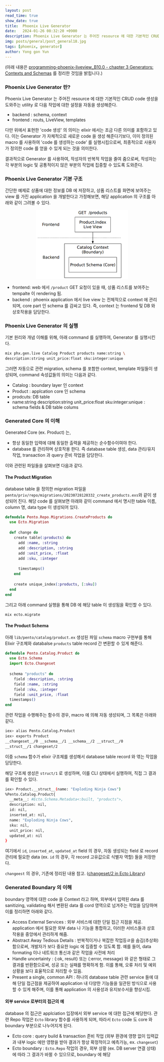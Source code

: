 ```yaml
---
layout: post
read_time: true
show_date: true
title:  Phoenix Live Generator
date:   2024-01-26 08:32:20 +0900
description: Phoenix Live Generator 는 주어진 resource 에 대한 기본적인 CRUD code 생성을 도와주는 utility 이다. 이에 대해 알아보자.  
img: posts/general/post_general18.jpg
tags: [phoenix, generator]
author: Yong gon Yun
---
```


(아래 내용은 [programming-phoenix-liveview_B10.0 - chapter 3 Generators: Contexts and Schemas](https://pragprog.com/titles/liveview/programming-phoenix-liveview/) 를 정리한 것임을 밝힙니다.) 


### Phoenix Live Generator 란?

Phoenix Live Generator 는 주어진 resource 에 대한 기본적인 CRUD code 생성을 도와주는 utility 로 다음 작업에 대한 설정을 자동을 생성해준다. 

* backend  : schema, context 
* frontend : routs, LiveView, templates

다만 위에서 표현한 'code 생성' 의 의미는 elixir 에서는 조금 다른 의미를 포함하고 있다. 이는 Generator 가 자체적으로 새로운 code 을 생성 해준다기보다, 이미 정의된 macro 를 사용하여 'code 를 생성하는 code' 를 실행시킴으로써, 최종적으로 사용자가 정의한 code 를 얻을 수 있게 되는 것을 의미한다. 

결과적으로 Generator 를 사용하여, 작성자의 반복적 작업을 줄여 줌으로써, 작성자는 각 부분의 logic 및 공통적이지 않은 부분의 작업에 집중할 수 있도록 도와준다. 

### Phoenix Live Generator 기본 구조

간단한 예제로 상품에 대한 정보를 DB 에 저장하고, 상품 리스트를 화면에 보여주는 view 를 가진 application 을 개발한다고 가정해보면, 해당 application 의 구조를 아래와 같이 그려볼 수 있다. 

<center><img src="assets\img\posts\2024-01-26-product_diagram.png" width="300"></center>

* frontend: web 에서 `/product` GET 요청이 있을 때, 상품 리스트를 보여주는 tempalte 이 rendering 됨. 
* backend : phoenix application 에서 live view 는 전체적으로 context 에 관리되며, core part 인 schema 를 감싸고 있다. 즉, context 는 frontend 및 DB 와 상호작용을 담당한다. 

### Phoenix Live Generator 의 실행

기본 원리와 개념 이해를 위해, 아래 command 를 실행하여, Generator 를 실행시킨다. 

```bash
mix phx.gen.live Catalog Product products name:string \
description:string unit_price:float sku:integer:unique
```

그러면 자동으로 관련 migration, schema 를 포함한 context, template 파일들이 생성되며, command 속성값들의 의미는 다음과 같다.

* Catalog : boundary layer 인 context
* Product : applcation core 인 schema
* prodcuts: DB table
* name:string description:string unit_price:float sku:integer:unique : schema fields & DB table colums

### Generated Core 의 이해

Generated Core (ex. Product) 는,

* 항상 동일한 입력에 대해 동일한 출력을 제공하는 순수함수이여야 한다. 
* database 를 관리하며 상호작용 한다. 즉 database table 생성, data 관리/유지 작업, transaction 과 query 준비 작업을 담당한다.

이와 관련된 파일들을 살펴보면 다음과 같다. 

#### The Product Migration

database table 을 정의한 migration 파일을 `pento/priv/repo/migrations/20230728120332_create_products.exs`와 같이 생성되어 진다. 해당 code 를 살펴보면 아래와 같이 command 에서 명시한 table 이름, column 명, data type 이 생성되어 있다. 

```elixir
defmodule Pento.Repo.Migrations.CreateProducts do
  use Ecto.Migration

  def change do
    create table(:products) do
      add :name, :string
      add :description, :string
      add :unit_price, :float
      add :sku, :integer

      timestamps()
    end

    create unique_index(:products, [:sku])
  end
end
```

그리고 아래 command 실행을 통해 DB 에 해당 table 이 생성됨을 확인할 수 있다. 

```bash
mix ecto.migrate
```

#### The Product Schema

아래 `lib/pento/catalog/product.ex` 생성된 파일 `schema` macro 구현부를 통해 Elixir 구조체와 databalse `products` table record 간 변환할 수 있게 해준다. 

```elixir
defmodule Pento.Catalog.Product do
  use Ecto.Schema
  import Ecto.Changeset
  
  schema "products" do
    field :description, :string
    field :name, :string
    field :sku, :integer
    field :unit_price, :float
  timestamps()
end
```

관련 작업을 수행해주는 함수의 경우, macro 에 의해 자동 생성되며, 그 목록은 아래와 같다.

```bash
iex> alias Pento.Catalog.Product
iex> exports Product
__changeset__/0 __schema__/1 __schema__/2 __struct__/0
__struct__/1 changeset/2

```

이중 `schema` 함수가 elixir 구조체를 생성해서 database table record 와 엮는 작업을 담당한다.

해당 구조체 생성은 `struct/1` 로 생성하며, 이를 CLI 상태에서 실행하여, 직접 그 결과를 확인할 수 있다. 

```bash
iex> Product.__struct__(name: "Exploding Ninja Cows")
%Pento.Catalog.Product{
  __meta__: #Ecto.Schema.Metadata<:built, "products">,
  description: nil,
  id: nil,
  inserted_at: nil,
  name: "Exploding Ninja Cows",
  sku: nil,
  unit_price: nil,
  updated_at: nil
}
```

여기에서 `id`, `inserted_at`, `updated_at` field 의 경우, 자동 생성되는 field 로 record 관리에 필요한 data (ex. `id` 의 경우, 각 record 고유값으로 식별자 역할) 들을 저장한다. 

`changeest` 의 경우, 기존에 정리된 내용 참고. ([changeset/2 in Ecto Library](https://y2gon2.github.io/changeset.html))

### Generated Boundary 의 이해

boundary 영역에 대한 code 을 Context 라고 하며, 외부에서 입력된 data 를 sanitizing, validating 해서 변환된 data 를 cord 영역으로 넘겨주는 작업을 담당하며 이를 정리하면 아래와 같다. 

* Access External Services : 외부 서비스에 대한 단일 접근 지점을 제공. application 에서 필요한 외부 data 나 기능을 통합하고, 이러한 서비스들과 상호 작용을 중앙에서 관리하게 해줌.
* Abstract Away Tedious Details : 반복적이거나 복잡한 작업등ㄹ을 숨김(추상화) 함으로써, 개발자가 보다 중요한 logic 에 집중할 수 있도록 함. 예를 들어, data formating 이나 네트워크 통신과 같은 작업을 사전에 처리
* Handle uncertainty : {:ok, result} 또는 {:error, message} 와 같은 형태로 그 결과를 반환함으로써, 성공 또는 실패를 명확하게 함. 이를 통해, 오류 처리 및 예외 상황을 보다 효율적으로 처리할 수 있음.
* Present a single, common API : 하나의 database table 관련 service 들에 대해 단일 접근점을 제공하여 application 내 다양한 기능들을 일관된 방식으로 사용할 수 있게 해주며, 이를 통해 application 의 사용성과 유지보수서을 향상시킴.

#### 외부 service 로부터의 접근의 예

database 의 접근은 applciation 입장에서 외부 service 에 대한 접근에 해당한다. 관련 Repo 작업은 `Ecto` library 함수를 사용하게 되며, 따라서 `Ecto` code 도 core 와 boundary 부분으로 나누어지게 된다. 

* Ecto core : query build & transaction 준비 작업 (외부 환경에 영향 없이 입력값과 내부 logic 에만 영향을 받아 결과가 항상 확정적이고 예측가능, ex. `changeset`)
* Ecto boundary : `Ecto.Repo` 작업의 경우, 외부 상황 (ex. DB server 연결 상태)에 따라 그 결과가 바뀔 수 있으므로, boundary 에 해당 